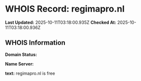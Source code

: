 # WHOIS Record: regimapro.nl

**Last Updated:** 2025-10-11T03:18:00.935Z
**Checked At:** 2025-10-11T03:18:00.936Z

## WHOIS Information

**Domain Status:** 

**Name Server:** 

**text:** regimapro.nl is free

